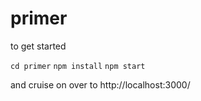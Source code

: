 # primer

to get started

`cd primer`
`npm install`
`npm start`

and cruise on over to http://localhost:3000/